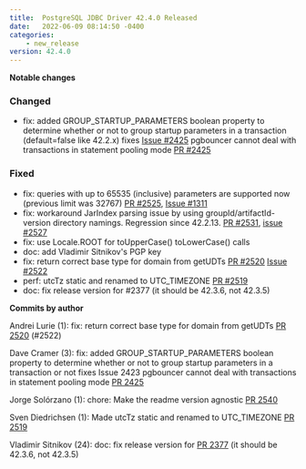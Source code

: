 ```yaml
---
title:  PostgreSQL JDBC Driver 42.4.0 Released
date:   2022-06-09 08:14:50 -0400
categories:
    - new_release
version: 42.4.0
---
```

**Notable changes**

### Changed
- fix: added GROUP_STARTUP_PARAMETERS boolean property to determine whether or not to group 
startup parameters in a transaction (default=false like 42.2.x) fixes [Issue #2425](https://github.com/pgjdbc/pgjdbc/issues/2497) 
pgbouncer cannot deal with transactions in statement pooling mode [PR #2425](https://github.com/pgjdbc/pgjdbc/pull/2425)

### Fixed
- fix: queries with up to 65535 (inclusive) parameters are supported now (previous limit was 32767)
  [PR #2525](https://github.com/pgjdbc/pgjdbc/pull/2525), [Issue #1311](https://github.com/pgjdbc/pgjdbc/issues/1311)
- fix: workaround JarIndex parsing issue by using groupId/artifactId-version directory namings.
  Regression since 42.2.13. [PR #2531](https://github.com/pgjdbc/pgjdbc/pull/2531), [issue #2527](https://github.com/pgjdbc/pgjdbc/issues/2527)
- fix: use Locale.ROOT for toUpperCase() toLowerCase() calls
- doc: add Vladimir Sitnikov's PGP key
- fix: return correct base type for domain from getUDTs [PR #2520](https://github.com/pgjdbc/pgjdbc/pull/2520) [Issue #2522](https://github.com/pgjdbc/pgjdbc/issues/2522)
- perf: utcTz static and renamed to UTC_TIMEZONE [PR #2519](https://github.com/pgjdbc/pgjdbc/pull/2520)
- doc: fix release version for #2377 (it should be 42.3.6, not 42.3.5)

<!--more-->

**Commits by author**

Andrei Lurie (1):
      fix: return correct base type for domain from getUDTs [PR 2520](https://github.com/pgjdbc/pgjdbc/pull/2520) (#2522)

Dave Cramer (3):
      fix: added GROUP_STARTUP_PARAMETERS boolean property to determine whether or not to group startup parameters in a transaction or not fixes Issue 2423 pgbouncer cannot deal with transactions in statement pooling mode [PR 2425](https://github.com/pgjdbc/pgjdbc/pull/2425)

Jorge Solórzano (1):
      chore: Make the readme version agnostic [PR 2540](https://github.com/pgjdbc/pgjdbc/pull/2540)

Sven Diedrichsen (1):
      Made utcTz static and renamed to UTC_TIMEZONE [PR 2519](https://github.com/pgjdbc/pgjdbc/pull/2519)

Vladimir Sitnikov (24):
      doc: fix release version for [PR 2377](https://github.com/pgjdbc/pgjdbc/pull/2377) (it should be 42.3.6, not 42.3.5)


    
